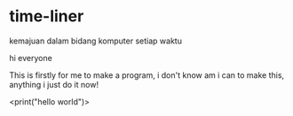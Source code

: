 # time-liner
kemajuan dalam bidang komputer setiap waktu

hi everyone

This is firstly for me to make a program, i don't know am i can to make this,
anything i just do it now!

<print("hello world")>
<head><body>
  <bg color="red">
    </body></head>
